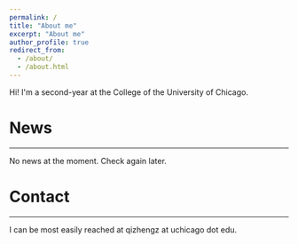 ```yaml
---
permalink: /
title: "About me"
excerpt: "About me"
author_profile: true
redirect_from: 
  - /about/
  - /about.html
---
```


Hi! I'm a second-year at the College of the University of Chicago.

News
======
------
No news at the moment. Check again later.

Contact
======
------
I can be most easily reached at qizhengz at uchicago dot edu.



